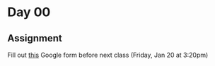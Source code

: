 # Day 00

## Assignment

Fill out [this](https://goo.gl/forms/RG4LHgOZbrGdlgAF3) Google form before next class (Friday, Jan 20 at 3:20pm)